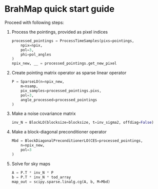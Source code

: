 # BrahMap quick start guide

Proceed with following steps:

1. Process the pointings, provided as pixel indices

    ```py
    processed_pointings = ProcessTimeSamples(pixs=pointings, 
        npix=npix, 
        pol=3, 
        phi=pol_angles
    )
    npix_new, __ = processed_pointings.get_new_pixel
    ```

2. Create pointing matrix operator as sparse linear operator

    ```py
    P = SparseLO(n=npix_new, 
        m=nsamp, 
        pix_samples=processed_pointings.pixs, 
        pol=3,
        angle_processed=processed_pointings
    )
    ```

3. Make a noise covariance matrix

    ```py
    inv_N = BlockLO(blocksize=blocksize, t=inv_sigma2, offdiag=False)
    ```

4. Make a block-diagonal preconditioner operator

    ```py
    Mbd = BlockDiagonalPreconditionerLO(CES=processed_pointings,
        n=npix_new, 
        pol=3
    )
    ```

5. Solve for sky maps

    ```py
    A = P.T * inv_N * P
    b = P.T * inv_N * tod_array
    map_out = scipy.sparse.linalg.cg(A, b, M=Mbd)
    ```